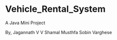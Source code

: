 # Vehicle_Rental_System
A Java Mini Project


By,
  Jagannath V V
  Shamal Musthfa
  Sobin Varghese
